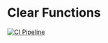 # Clear Functions

[![CI Pipeline](https://github.com/GLancer14/clear-funcs/actions/workflows/main.yml/badge.svg?event=push)](https://github.com/GLancer14/clear-funcs/actions/workflows/main.yml)